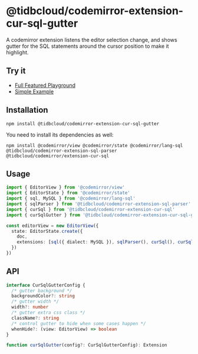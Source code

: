 # @tidbcloud/codemirror-extension-cur-sql-gutter

A codemirror extension listens the editor selection change, and shows gutter for the SQL statements around the cursor position to make it highlight.

## Try it

- [Full Featured Playground](https://tisqleditor.vercel.app/playgroud)
- [Simple Example](https://tisqleditor.vercel.app/examples?ex=cur-sql-gutter)

## Installation

```shell
npm install @tidbcloud/codemirror-extension-cur-sql-gutter
```

You need to install its dependencies as well:

```shell
npm install @codemirror/view @codemirror/state @codemirror/lang-sql @tidbcloud/codemirror-extension-sql-parser @tidbcloud/codemirror/extension-cur-sql
```

## Usage

```ts
import { EditorView } from '@codemirror/view'
import { EditorState } from '@codemirror/state'
import { sql, MySQL } from '@codemirror/lang-sql'
import { sqlParser } from '@tidbcloud/codemirror-extension-sql-parser'
import { curSql } from '@tidbcloud/codemirror-extension-cur-sql'
import { curSqlGutter } from '@tidbcloud/codemirror-extension-cur-sql-gutter'

const editorView = new EditorView({
  state: EditorState.create({
    doc,
    extensions: [sql({ dialect: MySQL }), sqlParser(), curSql(), curSqlGutter()]
  })
})
```

## API

```ts
interface CurSqlGutterConfig {
  /* gutter background */
  backgroundColor?: string
  /* gutter width */
  width?: number
  /* gutter extra css class */
  className?: string
  /* control gutter to hide when some cases happen */
  whenHide?: (view: EditorView) => boolean
}

function curSqlGutter(config?: CurSqlGutterConfig): Extension
```
